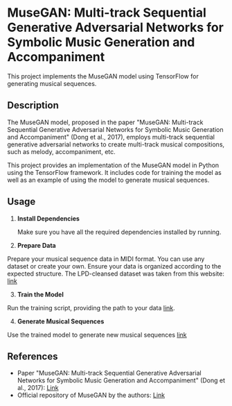 # MuseGAN: Multi-track Sequential Generative Adversarial Networks for Symbolic Music Generation and Accompaniment

This project implements the MuseGAN model using TensorFlow for generating musical sequences.

## Description

The MuseGAN model, proposed in the paper "MuseGAN: Multi-track Sequential Generative Adversarial Networks for Symbolic Music Generation and Accompaniment" (Dong et al., 2017), employs multi-track sequential generative adversarial networks to create multi-track musical compositions, such as melody, accompaniment, etc.

This project provides an implementation of the MuseGAN model in Python using the TensorFlow framework. It includes code for training the model as well as an example of using the model to generate musical sequences.

## Usage

1. **Install Dependencies**

   Make sure you have all the required dependencies installed by running.

2. **Prepare Data**

Prepare your musical sequence data in MIDI format. You can use any dataset or create your own. Ensure your data is organized according to the expected structure. The LPD-cleansed dataset was taken from this website: [link](https://hermandong.com/lakh-pianoroll-dataset/dataset)

3. **Train the Model**

Run the training script, providing the path to your data [link](https://github.com/InnaKoles/final-muzgan/blob/main/Train_Model).

4. **Generate Musical Sequences**

Use the trained model to generate new musical sequences [link](https://github.com/InnaKoles/final-muzgan/blob/main/Use%20model)

## References

- Paper "MuseGAN: Multi-track Sequential Generative Adversarial Networks for Symbolic Music Generation and Accompaniment" (Dong et al., 2017): [Link](https://arxiv.org/abs/1709.06298)
- Official repository of MuseGAN by the authors: [Link](https://github.com/salu133445/musegan)
